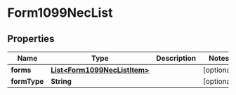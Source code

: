 

# Form1099NecList


## Properties

| Name | Type | Description | Notes |
|------------ | ------------- | ------------- | -------------|
|**forms** | [**List&lt;Form1099NecListItem&gt;**](Form1099NecListItem.md) |  |  [optional] |
|**formType** | **String** |  |  [optional] |



